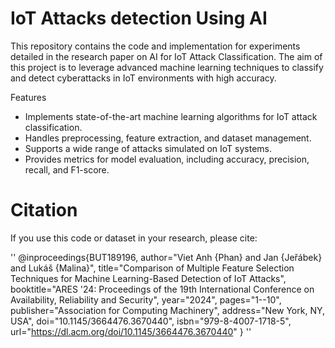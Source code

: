 # IoT Attacks detection Using AI
This repository contains the code and implementation for experiments detailed in the research paper on AI for IoT Attack Classification. The aim of this project is to leverage advanced machine learning techniques to classify and detect cyberattacks in IoT environments with high accuracy.

Features
- Implements state-of-the-art machine learning algorithms for IoT attack classification.
- Handles preprocessing, feature extraction, and dataset management.
- Supports a wide range of attacks simulated on IoT systems.
- Provides metrics for model evaluation, including accuracy, precision, recall, and F1-score.

# Citation
If you use this code or dataset in your research, please cite:

''
@inproceedings{BUT189196,
  author="Viet Anh {Phan} and Jan {Jeřábek} and Lukáš {Malina}",
  title="Comparison of Multiple Feature Selection Techniques for Machine Learning-Based Detection of IoT Attacks",
  booktitle="ARES '24: Proceedings of the 19th International Conference on Availability, Reliability and Security",
  year="2024",
  pages="1--10",
  publisher="Association for Computing Machinery",
  address="New York, NY, USA",
  doi="10.1145/3664476.3670440",
  isbn="979-8-4007-1718-5",
  url="https://dl.acm.org/doi/10.1145/3664476.3670440"
}
''
